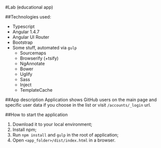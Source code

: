 #Lab (educational app)

##Technologies used:
- Typescript
- Angular 1.4.7
- Angular UI Router
- Bootstrap
- Some stuff, automated via `gulp`
  - Sourcemaps
  - Browserify (+tsify)
  - NgAnnotate
  - Bower
  - Uglify
  - Sass
  - Inject
  - TemplateCache

##App description
Application shows GitHub users on the main page and specific user data if you choose in the list or visit `/accounts/_login` url.

##How to start the application

1. Download it to your local environment;
2. Install npm;
3. Run `npm install` and `gulp` in the root of application;
4. Open `<app_folder>/dist/index.html` in a browser.
